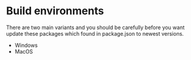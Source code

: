 # Build environments
There are two main variants and you should be carefully before you want update these packages which found in package.json to newest versions.
 * Windows
 * MacOS